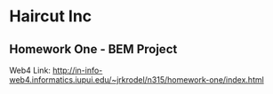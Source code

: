 # Haircut Inc

## Homework One - BEM Project

Web4 Link: http://in-info-web4.informatics.iupui.edu/~jrkrodel/n315/homework-one/index.html
 
